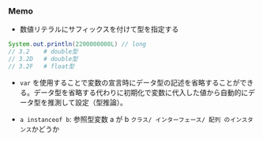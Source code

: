 ### Memo

- 数値リテラルにサフィックスを付けて型を指定する

```java
System.out.println(2200000000L) // long
// 3.2    # double型
// 3.2D   # double型
// 3.2F   # float型
```

- `var` を使用することで変数の宣言時にデータ型の記述を省略することができる。データ型を省略する代わりに初期化で変数に代入した値から自動的にデータ型を推測して設定（型推論）。

- `a instanceof b`: 参照型変数 a が b `クラス/ インターフェース/ 配列 のインスタンス`かどうか

